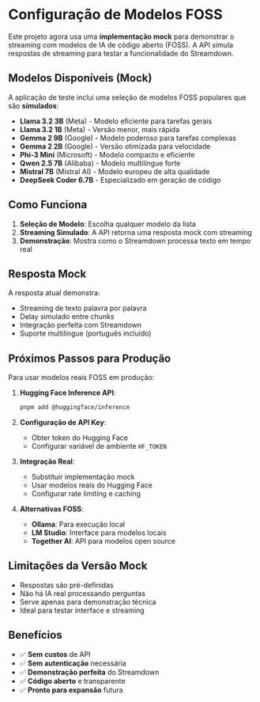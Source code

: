 # Configuração de Modelos FOSS

Este projeto agora usa uma **implementação mock** para demonstrar o streaming com modelos de IA de código aberto (FOSS). A API simula respostas de streaming para testar a funcionalidade do Streamdown.

## Modelos Disponíveis (Mock)

A aplicação de teste inclui uma seleção de modelos FOSS populares que são **simulados**:

- **Llama 3.2 3B** (Meta) - Modelo eficiente para tarefas gerais
- **Llama 3.2 1B** (Meta) - Versão menor, mais rápida
- **Gemma 2 9B** (Google) - Modelo poderoso para tarefas complexas
- **Gemma 2 2B** (Google) - Versão otimizada para velocidade
- **Phi-3 Mini** (Microsoft) - Modelo compacto e eficiente
- **Qwen 2.5 7B** (Alibaba) - Modelo multilíngue forte
- **Mistral 7B** (Mistral AI) - Modelo europeu de alta qualidade
- **DeepSeek Coder 6.7B** - Especializado em geração de código

## Como Funciona

1. **Seleção de Modelo**: Escolha qualquer modelo da lista
2. **Streaming Simulado**: A API retorna uma resposta mock com streaming
3. **Demonstração**: Mostra como o Streamdown processa texto em tempo real

## Resposta Mock

A resposta atual demonstra:

- Streaming de texto palavra por palavra
- Delay simulado entre chunks
- Integração perfeita com Streamdown
- Suporte multilíngue (português incluído)

## Próximos Passos para Produção

Para usar modelos reais FOSS em produção:

1. **Hugging Face Inference API**:

   ```bash
   pnpm add @huggingface/inference
   ```

2. **Configuração de API Key**:
   - Obter token do Hugging Face
   - Configurar variável de ambiente `HF_TOKEN`

3. **Integração Real**:
   - Substituir implementação mock
   - Usar modelos reais do Hugging Face
   - Configurar rate limiting e caching

4. **Alternativas FOSS**:
   - **Ollama**: Para execução local
   - **LM Studio**: Interface para modelos locais
   - **Together AI**: API para modelos open source

## Limitações da Versão Mock

- Respostas são pré-definidas
- Não há IA real processando perguntas
- Serve apenas para demonstração técnica
- Ideal para testar interface e streaming

## Benefícios

- ✅ **Sem custos** de API
- ✅ **Sem autenticação** necessária
- ✅ **Demonstração perfeita** do Streamdown
- ✅ **Código aberto** e transparente
- ✅ **Pronto para expansão** futura
